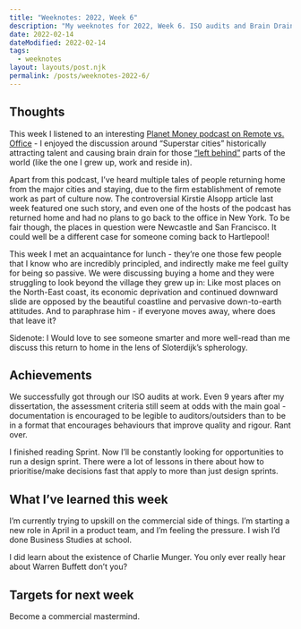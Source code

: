 ```yaml
---
title: "Weeknotes: 2022, Week 6"
description: "My weeknotes for 2022, Week 6. ISO audits and Brain Drain ruminations..."
date: 2022-02-14
dateModified: 2022-02-14
tags:
  - weeknotes
layout: layouts/post.njk
permalink: /posts/weeknotes-2022-6/
---
```

## Thoughts

This week I listened to an interesting [Planet Money podcast on Remote vs. Office](https://www.npr.org/2021/08/20/1029846068/two-indicators-will-remote-work-kill-the-office) - I enjoyed the discussion around “Superstar cities” historically attracting talent and causing brain drain for those [“left behind”](https://www.ft.com/content/c9db4c66-5971-11ea-a528-dd0f971febbc) parts of the world (like the one I grew up, work and reside in). 

Apart from this podcast, I’ve heard multiple tales of people returning home from the major cities and staying, due to the firm establishment of remote work as part of culture now. The controversial Kirstie Alsopp article last week featured one such story, and even one of the hosts of the podcast has returned home and had no plans to go back to the office in New York. To be fair though, the places in question were Newcastle and San Francisco. It could well be a different case for someone coming back to Hartlepool!

This week I met an acquaintance for lunch - they’re one those few people that I know who are incredibly principled, and indirectly make me feel guilty for being so passive. We were discussing buying a home and they were struggling to look beyond the village they grew up in: Like most places on the North-East coast, its economic deprivation and continued downward slide are opposed by the beautiful coastline and pervasive down-to-earth attitudes. And to paraphrase him - if everyone moves away, where does that leave it?

Sidenote: I Would love to see someone smarter and more well-read than me discuss this return to home in the lens of Sloterdijk’s spherology.

## Achievements

We successfully got through our ISO audits at work. Even 9 years after my dissertation, the assessment criteria still seem at odds with the main goal - documentation is encouraged to be legible to auditors/outsiders than to be in a format that encourages behaviours that improve quality and rigour. Rant over.

I finished reading Sprint. Now I’ll be constantly looking for opportunities to run a design sprint. There were a lot of lessons in there about how to prioritise/make decisions fast that apply to more than just design sprints.

## What I’ve learned this week

I’m currently trying to upskill on the commercial side of things. I’m starting a new role in April in a product team, and I’m feeling the pressure. I wish I’d done Business Studies at school.

I did learn about the existence of Charlie Munger. You only ever really hear about Warren Buffett don’t you?

## Targets for next week

Become a commercial mastermind.